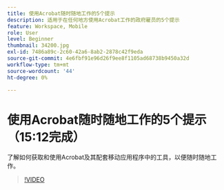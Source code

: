```yaml
---
title: 使用Acrobat随时随地工作的5个提示
description: 适用于在任何地方使用Acrobat工作的政府雇员的5个提示
feature: Workspace, Mobile
role: User
level: Beginner
thumbnail: 34200.jpg
exl-id: 7486a89c-2c60-42a6-8ab2-2878c42f9eda
source-git-commit: 4e6fbf91e96d26f9ee8f1105ad68738b9450a32d
workflow-type: tm+mt
source-wordcount: '44'
ht-degree: 0%

---
```


# 使用Acrobat随时随地工作的5个提示（15:12完成）

了解如何获取和使用Acrobat及其配套移动应用程序中的工具，以便随时随地工作。

>[!VIDEO](https://video.tv.adobe.com/v/34200?quality=12&learn=on&hidetitle=true)
